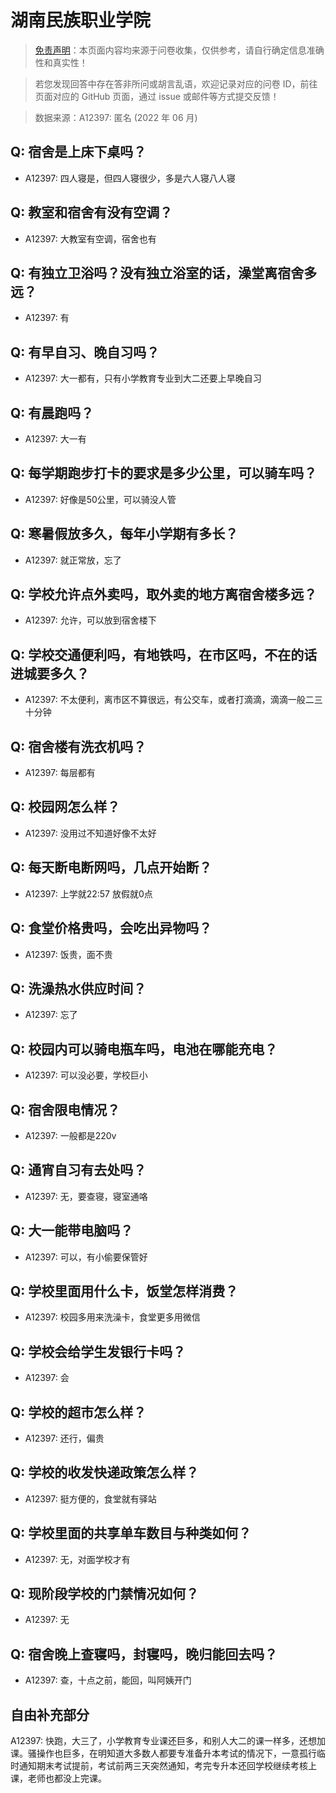 # 湖南民族职业学院

> [免责声明](https://colleges.chat/#_3)：本页面内容均来源于问卷收集，仅供参考，请自行确定信息准确性和真实性！

> 若您发现回答中存在答非所问或胡言乱语，欢迎记录对应的问卷 ID，前往页面对应的 GitHub 页面，通过 issue 或邮件等方式提交反馈！

> 数据来源：A12397: 匿名 (2022 年 06 月)

## Q: 宿舍是上床下桌吗？

- A12397: 四人寝是，但四人寝很少，多是六人寝八人寝

## Q: 教室和宿舍有没有空调？

- A12397: 大教室有空调，宿舍也有

## Q: 有独立卫浴吗？没有独立浴室的话，澡堂离宿舍多远？

- A12397: 有

## Q: 有早自习、晚自习吗？

- A12397: 大一都有，只有小学教育专业到大二还要上早晚自习

## Q: 有晨跑吗？

- A12397: 大一有

## Q: 每学期跑步打卡的要求是多少公里，可以骑车吗？

- A12397: 好像是50公里，可以骑没人管

## Q: 寒暑假放多久，每年小学期有多长？

- A12397: 就正常放，忘了

## Q: 学校允许点外卖吗，取外卖的地方离宿舍楼多远？

- A12397: 允许，可以放到宿舍楼下

## Q: 学校交通便利吗，有地铁吗，在市区吗，不在的话进城要多久？

- A12397: 不太便利，离市区不算很远，有公交车，或者打滴滴，滴滴一般二三十分钟

## Q: 宿舍楼有洗衣机吗？

- A12397: 每层都有

## Q: 校园网怎么样？

- A12397: 没用过不知道好像不太好

## Q: 每天断电断网吗，几点开始断？

- A12397: 上学就22:57  放假就0点

## Q: 食堂价格贵吗，会吃出异物吗？

- A12397: 饭贵，面不贵

## Q: 洗澡热水供应时间？

- A12397: 忘了

## Q: 校园内可以骑电瓶车吗，电池在哪能充电？

- A12397: 可以没必要，学校巨小

## Q: 宿舍限电情况？

- A12397: 一般都是220v

## Q: 通宵自习有去处吗？

- A12397: 无，要查寝，寝室通咯

## Q: 大一能带电脑吗？

- A12397: 可以，有小偷要保管好

## Q: 学校里面用什么卡，饭堂怎样消费？

- A12397: 校园多用来洗澡卡，食堂更多用微信

## Q: 学校会给学生发银行卡吗？

- A12397: 会

## Q: 学校的超市怎么样？

- A12397: 还行，偏贵

## Q: 学校的收发快递政策怎么样？

- A12397: 挺方便的，食堂就有驿站

## Q: 学校里面的共享单车数目与种类如何？

- A12397: 无，对面学校才有

## Q: 现阶段学校的门禁情况如何？

- A12397: 无

## Q: 宿舍晚上查寝吗，封寝吗，晚归能回去吗？

- A12397: 查，十点之前，能回，叫阿姨开门

## 自由补充部分

A12397: 快跑，大三了，小学教育专业课还巨多，和别人大二的课一样多，还想加课。骚操作也巨多，在明知道大多数人都要专准备升本考试的情况下，一意孤行临时通知期末考试提前，考试前两三天突然通知，考完专升本还回学校继续考核上课，老师也都没上完课。